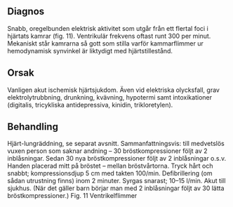 ## Diagnos

Snabb, oregelbunden elektrisk aktivitet som utgår från ett flertal foci i hjärtats kamrar (fig. 11). Ventrikulär frekvens oftast runt 300 per minut. Mekaniskt står kamrarna så gott som stilla varför kammarflimmer ur hemodynamisk synvinkel är liktydigt med hjärtstillestånd.

## Orsak

Vanligen akut ischemisk hjärtsjukdom. Även vid elektriska olycksfall, grav elektrolytrubbning, drunkning, kvävning, hypotermi samt intoxikationer (digitalis, tricykliska antidepressiva, kinidin, trikloretylen).

## Behandling

Hjärt-lungräddning, se separat avsnitt. Sammanfattningsvis: till medvetslös vuxen person som saknar andning – 30 bröstkompressioner följt av 2 inblåsningar. Sedan 30 nya bröstkompressioner följt av 2 inblåsningar o.s.v. Handen placerad mitt på bröstet – mellan bröstvårtorna. Tryck hårt och snabbt; kompressionsdjup 5 cm med takten 100/min. Defibrillering (om sådan utrustning finns) inom 2 minuter. Syrgas snarast; 10–15 l/min. Akut till sjukhus. (När det gäller barn börjar man med 2 inblåsningar följt av 30 lätta bröstkompressioner.)
Fig. 11 Ventrikelflimmer

